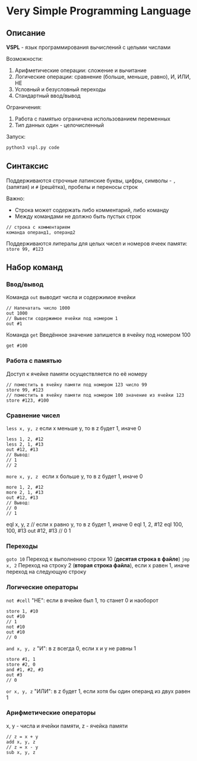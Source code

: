 # Very Simple Programming Language

## Описание

**VSPL** - язык программирования вычислений с целыми числами

Возможности:
1. Арифметические операции: сложение и вычитание
1. Логические операции: сравнение (больше, меньше, равно), И, ИЛИ, НЕ
1. Условный и безусловный переходы
1. Стандартный ввод/вывод

Ограничения:
1. Работа с памятью ограничена использованием переменных
1. Тип данных один - целочисленный

Запуск:
```sh 
python3 vspl.py code
```

## Синтаксис

Поддерживаются строчные латинские буквы, цифры, символы - `,` (запятая) и `#` (решётка), пробелы и переносы строк

Важно:
* Строка может содержать либо комментарий, либо команду
* Между командами не должно быть пустых строк
```
// строка с комментарием 
команда операнд1, операнд2
```

Поддерживаются литералы для целых чисел и номеров ячеек памяти:
`store 99, #123`

## Набор команд

### Ввод/вывод
Команда `out` выводит числа и содержимое ячейки
```
// Напечатать число 1000
out 1000
// Вывести содержимое ячейки под номером 1
out #1
```
Команда `get`
Введённое значение запишется в ячейку под номером 100
```
get #100
```
### Работа с памятью
Доступ к ячейке памяти осуществляется по её номеру
```
// поместить в ячейку памяти под номером 123 число 99
store 99, #123
// поместить в ячейку памяти под номером 100 значение из ячейки 123
store #123, #100
```
### Сравнение чисел
`less x, y, z` если x меньше y, то в z будет 1, иначе 0
```
less 1, 2, #12
less 2, 1, #13
out #12, #13
// Вывод:
// 1
// 2
```
`more x, y, z ` если x больше y, то в z будет 1, иначе 0
```
more 1, 2, #12
more 2, 1, #13
out #12, #13
// Вывод:
// 0
// 1
```
eql x, y, z // если x равно y, то в z будет 1, иначе 0
eql 1, 2, #12
eql 100, 100, #13
out #12, #13 // 0 1

### Переходы

`goto 10` Переход к выполнению строки 10 (**десятая строка в файле**)
`jmp x, 2` Переход на строку 2 (**вторая строка файла**), если x равен 1, иначе переход на следующую строку

### Логические операторы
`not #cell` "НЕ": если в ячейке был 1, то станет 0 и наоборот 
```
store 1, #10
out #10
// 1
not #10
out #10
// 0
```
`and x, y, z` "И": в z всегда 0, если x и y не равны 1 
```
store #1, 1
store #2, 0
and #1, #2, #3
out #3
// 0
```
`or x, y, z` "ИЛИ": в z будет 1, если хотя бы один операнд из двух равен 1 

### Арифметические операторы
x, y - числа и ячейки памяти, z - ячейка памяти
```
// z = x + y
add x, y, z
// z = x - y
sub x, y, z
```